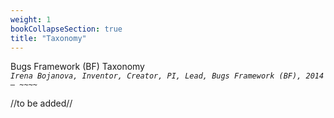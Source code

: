 ```yaml
---
weight: 1
bookCollapseSection: true
title: "Taxonomy"
---
```

Bugs Framework (BF) Taxonomy <br/>_`Irena Bojanova, Inventor, Creator, PI, Lead, Bugs Framework (BF), 2014 – ~~~~`_

//to be added//